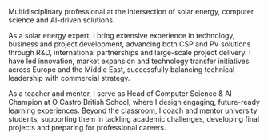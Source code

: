 Multidisciplinary professional at the intersection of solar energy, computer science and AI-driven solutions.

As a solar energy expert, I bring extensive experience in technology, business and project development, advancing both CSP and PV solutions through R&D, international partnerships and large-scale project delivery. I have led innovation, market expansion and technology transfer initiatives across Europe and the Middle East, successfully balancing technical leadership with commercial strategy.

As a teacher and mentor, I serve as Head of Computer Science & AI Champion at O Castro British School, where I design engaging, future-ready learning experiences. Beyond the classroom, I coach and mentor university students, supporting them in tackling academic challenges, developing final projects and preparing for professional careers.
